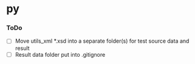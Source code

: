 # py

### ToDo

- [ ] Move utils_xml \*.xsd  into a separate folder(s) for test source data and result  
- [ ] Result data folder put into .gitignore
